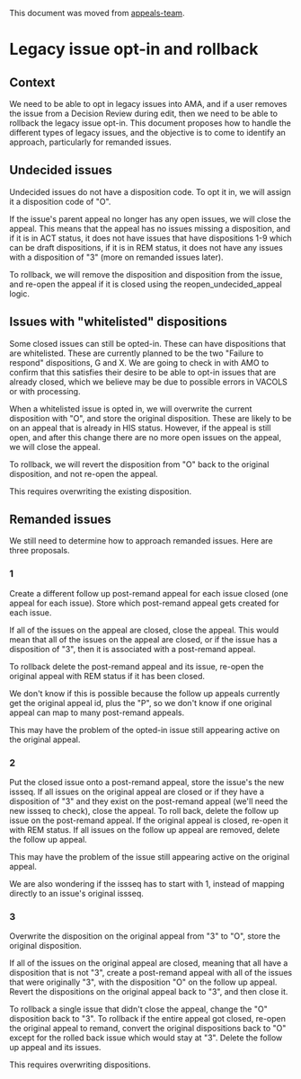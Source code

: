 This document was moved from [appeals-team](https://github.com/department-of-veterans-affairs/appeals-team/blob/main/Project%20Folders/Caseflow%20Projects/Intake/Tech%20Specs/legacy-issue-optin-and-rollback.md).

# Legacy issue opt-in and rollback

## Context
We need to be able to opt in legacy issues into AMA, and if a user removes the issue from a Decision Review during edit, then we need to be able to rollback the legacy issue opt-in.  This document proposes how to handle the different types of legacy issues, and the objective is to come to identify an approach, particularly for remanded issues.

## Undecided issues
Undecided issues do not have a disposition code.  To opt it in, we will assign it a disposition code of "O".

If the issue's parent appeal no longer has any open issues, we will close the appeal.  This means that the appeal has no issues missing a disposition, and if it is in ACT status, it does not have issues that have dispositions 1-9 which can be draft dispositions, if it is in REM status, it does not have any issues with a disposition of "3" (more on remanded issues later).

To rollback, we will remove the disposition and disposition from the issue, and re-open the appeal if it is closed using the reopen_undecided_appeal logic.

## Issues with "whitelisted" dispositions
Some closed issues can still be opted-in.  These can have dispositions that are whitelisted.  These are currently planned to be the two "Failure to respond" dispositions, G and X.  We are going to check in with AMO to confirm that this satisfies their desire to be able to opt-in issues that are already closed, which we believe may be due to possible errors in VACOLS or with processing.

When a whitelisted issue is opted in, we will overwrite the current disposition with "O", and store the original disposition.  These are likely to be on an appeal that is already in HIS status.  However, if the appeal is still open, and after this change there are no more open issues on the appeal, we will close the appeal.

To rollback, we will revert the disposition from "O" back to the original disposition, and not re-open the appeal.

This requires overwriting the existing disposition.

## Remanded issues
We still need to determine how to approach remanded issues.  Here are three proposals.

### 1
Create a different follow up post-remand appeal for each issue closed (one appeal for each issue).  Store which post-remand appeal gets created for each issue.

If all of the issues on the appeal are closed, close the appeal.  This would mean that all of the issues on the appeal are closed, or if the issue has a disposition of "3", then it is associated with a post-remand appeal.

To rollback delete the post-remand appeal and its issue, re-open the original appeal with REM status if it has been closed.

We don't know if this is possible because the follow up appeals currently get the original appeal id, plus the "P", so we don't know if one original appeal can map to many post-remand appeals.

This may have the problem of the opted-in issue still appearing active on the original appeal.

### 2
Put the closed issue onto a post-remand appeal, store the issue's the new issseq.
If all issues on the original appeal are closed or if they have a disposition of "3" and they exist on the post-remand appeal (we'll need the new issseq to check), close the appeal.
To roll back, delete the follow up issue on the post-remand appeal. If the original appeal is closed, re-open it with REM status. If all issues on the follow up appeal are removed, delete the follow up appeal.

This may have the problem of the issue still appearing active on the original appeal.

We are also wondering if the issseq has to start with 1, instead of mapping directly to an issue's original issseq.

### 3
Overwrite the disposition on the original appeal from "3" to "O", store the original disposition.

If all of the issues on the original appeal are closed, meaning that all have a disposition that is not "3", create a post-remand appeal with all of the issues that were originally "3", with the disposition "O" on the follow up appeal. Revert the dispositions on the original appeal back to "3", and then close it.

To rollback a single issue that didn't close the appeal, change the "O" disposition back to "3". To rollback if the entire appeal got closed, re-open the original appeal to remand, convert the original dispositions back to "O" except for the rolled back issue which would stay at "3". Delete the follow up appeal and its issues.

This requires overwriting dispositions.
